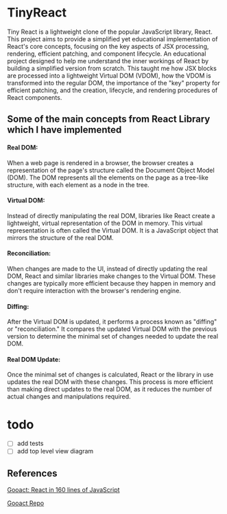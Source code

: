# TinyReact
Tiny React is a lightweight clone of the popular JavaScript library, React. This project aims to provide a simplified yet educational implementation of React's core concepts, focusing on the key aspects of JSX processing, rendering, efficient patching, and component lifecycle.
An educational project designed to help me understand the inner workings of React by building a simplified version from scratch. This taught me how JSX blocks are processed into a lightweight Virtual DOM (VDOM), how the VDOM is transformed into the regular DOM, the importance of the "key" property for efficient patching, and the creation, lifecycle, and rendering procedures of React components.



## Some of the main concepts from React Library which I have implemented
#### Real DOM: 
When a web page is rendered in a browser, the browser creates a representation of the page's structure called the Document Object Model (DOM). The DOM represents all the elements on the page as a tree-like structure, with each element as a node in the tree.
#### Virtual DOM: 
Instead of directly manipulating the real DOM, libraries like React create a lightweight, virtual representation of the DOM in memory. This virtual representation is often called the Virtual DOM. It is a JavaScript object that mirrors the structure of the real DOM.
#### Reconciliation: 
When changes are made to the UI, instead of directly updating the real DOM, React and similar libraries make changes to the Virtual DOM. These changes are typically more efficient because they happen in memory and don't require interaction with the browser's rendering engine.
#### Diffing: 
After the Virtual DOM is updated, it performs a process known as "diffing" or "reconciliation." It compares the updated Virtual DOM with the previous version to determine the minimal set of changes needed to update the real DOM.
#### Real DOM Update: 
Once the minimal set of changes is calculated, React or the library in use updates the real DOM with these changes. This process is more efficient than making direct updates to the real DOM, as it reduces the number of actual changes and manipulations required.



# todo
- [ ] add tests
- [ ] add top level view diagram

## References
[Gooact: React in 160 lines of JavaScript](https://medium.com/@sweetpalma/gooact-react-in-160-lines-of-javascript-44e0742ad60f)

[Gooact Repo](https://github.com/sweetpalma/gooact)
